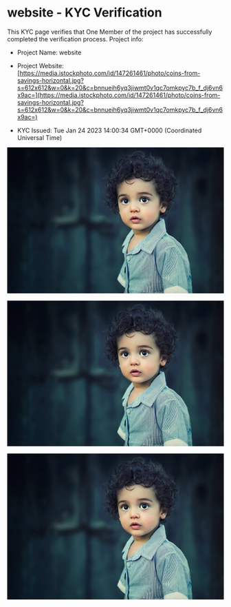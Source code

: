 # website - KYC Verification
		


This KYC page verifies that One Member of the project has successfully completed the verification process. Project info:
		


- Project Name: website
		

- Project Website: [https://media.istockphoto.com/id/147261461/photo/coins-from-savings-horizontal.jpg?s=612x612&w=0&k=20&c=bnnueih6yq3jiwmt0v1qc7omkpyc7b_f_dj6vn6x9ac=](https://media.istockphoto.com/id/147261461/photo/coins-from-savings-horizontal.jpg?s=612x612&w=0&k=20&c=bnnueih6yq3jiwmt0v1qc7omkpyc7b_f_dj6vn6x9ac=)
		

- KYC Issued: Tue Jan 24 2023 14:00:34 GMT+0000 (Coordinated Universal Time)
		


![This is an face image](./personFace.png)
		

![This is an cnic image](./cnicImage.png)
		

![This is an passport image](./passportImage.png)
	